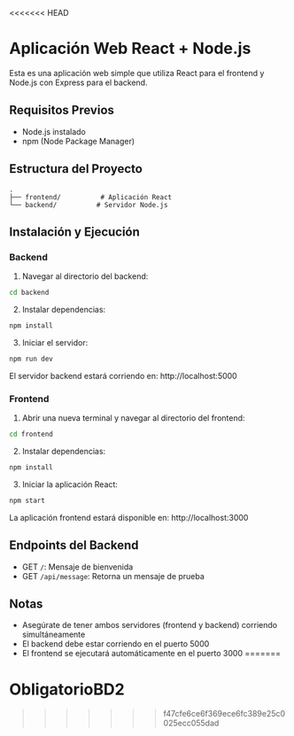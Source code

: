 <<<<<<< HEAD
# Aplicación Web React + Node.js

Esta es una aplicación web simple que utiliza React para el frontend y Node.js con Express para el backend.

## Requisitos Previos

- Node.js instalado
- npm (Node Package Manager)

## Estructura del Proyecto

```
.
├── frontend/          # Aplicación React
└── backend/          # Servidor Node.js
```

## Instalación y Ejecución

### Backend

1. Navegar al directorio del backend:
```bash
cd backend
```

2. Instalar dependencias:
```bash
npm install
```

3. Iniciar el servidor:
```bash
npm run dev
```

El servidor backend estará corriendo en: http://localhost:5000

### Frontend

1. Abrir una nueva terminal y navegar al directorio del frontend:
```bash
cd frontend
```

2. Instalar dependencias:
```bash
npm install
```

3. Iniciar la aplicación React:
```bash
npm start
```

La aplicación frontend estará disponible en: http://localhost:3000

## Endpoints del Backend

- GET `/`: Mensaje de bienvenida
- GET `/api/message`: Retorna un mensaje de prueba

## Notas

- Asegúrate de tener ambos servidores (frontend y backend) corriendo simultáneamente
- El backend debe estar corriendo en el puerto 5000
- El frontend se ejecutará automáticamente en el puerto 3000
=======
# ObligatorioBD2
>>>>>>> f47cfe6ce6f369ece6fc389e25c0025ecc055dad
